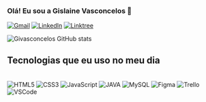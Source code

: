 ### Olá! Eu sou a Gislaine Vasconcelos 👋


[![Gmail](https://img.shields.io/badge/Gmail-D14836?style=for-the-badge&logo=gmail&logoColor=white)](https://gislainevas6@gmail.com) [![LinkedIn](https://img.shields.io/badge/LinkedIn-0077B5?style=for-the-badge&logo=linkedin&logoColor=white)](https://www.linkedin.com/in/gislaine-vasconcelos-1344a2227/)
[![Linktree](https://img.shields.io/badge/linktree-39E09B?style=for-the-badge&logo=linktree&logoColor=white)](https://linktr.ee/GislaineVasconcelos)

![Givasconcelos GitHub stats](https://github-readme-stats.vercel.app/api?username=Givasconcelos&show_icons=true&theme=synthwave)


## Tecnologias que eu uso no meu dia

<div style="display: inline_block"><br/>
<img align="center" alt="HTML5" src = "https://img.shields.io/badge/HTML5-E34F26?style=for-the-badge&logo=html5&logoColor=white"/>
<img align="center" alt="CSS3" src = "https://img.shields.io/badge/CSS3-1572B6?style=for-the-badge&logo=css3&logoColor=white"/>
<img align="center" alt="JavaScript" src = "https://img.shields.io/badge/JavaScript-323330?style=for-the-badge&logo=javascript&logoColor=F7DF1E"/>
<img align="center" alt="JAVA" src = "https://img.shields.io/badge/Java-ED8B00?style=for-the-badge&logo=openjdk&logoColor=white"/>
<img align="center" alt="MySQL" src = "https://img.shields.io/badge/MySQL-00000F?style=for-the-badge&logo=mysql&logoColor=white"/>
<img align="center" alt="Figma" src = "https://img.shields.io/badge/Figma-F24E1E?style=for-the-badge&logo=figma&logoColor=white"/>
<img align="center" alt="Trello" src = "https://img.shields.io/badge/Trello-0052CC?style=for-the-badge&logo=trello&logoColor=white"/><br/>
<img align="center" alt="VSCode" src = "https://img.shields.io/badge/Visual_Studio_Code-0078D4?style=for-the-badge&logo=visual%20studio%20code&logoColor=whitee"/>

</div>
